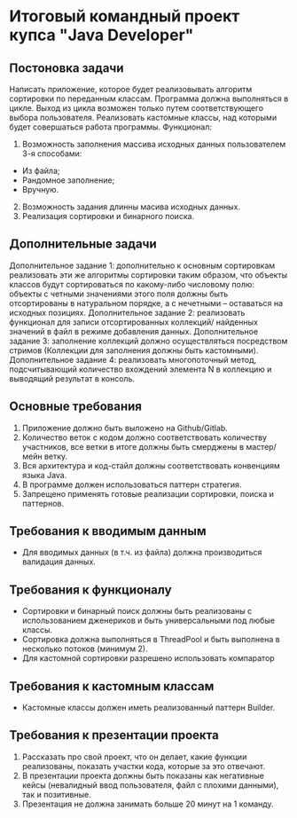 # Итоговый командный проект купса "Java Developer"
## Постоновка задачи
Написать приложение, которое будет реализовывать алгоритм сортировки по переданным классам. Программа должна выполняться в цикле. Выход из цикла возможен только путем соответствующего выбора пользователя. Реализовать кастомные классы, над которыми будет совершаться работа программы.
Функционал:
1) Возможность заполнения массива исходных данных пользователем 3-я способами:
- Из файла;
- Рандомное заполнение;
- Вручную.
2) Возможность задания длинны масива исходных данных.
3) Реализация сортировки и бинарного поиска.

## Дополнительные задачи
Дополнительное задание 1: дополнительно к основным сортировкам реализовать эти же алгоритмы сортировки таким образом, что объекты классов будут сортироваться по какому-либо числовому полю: объекты с четными значениями этого поля должны быть отсортированы в натуральном порядке, а с нечетными – оставаться на исходных позициях.
Дополнительное задание 2: реализовать функционал для записи отсортированных коллекций/ найденных значений в файл в режиме добавления данных.
Дополнительное задание 3: заполнение коллекций должно осуществляться посредством стримов (Коллекции для заполнения должны быть кастомными).
Дополнительное задание 4: реализовать многопоточный метод, подсчитывающий количество вхождений элемента N в коллекцию и выводящий результат в консоль.

## Основные требования
1) Приложение должно быть выложено на Github/Gitlab.
2) Количество веток с кодом должно соответствовать количеству участников, все ветки в итоге должны быть смерджены в мастер/мейн ветку.
3) Вся архитектура и код-стайл должны соответствовать конвенциям языка Java.
4) В программе должен использоваться паттерн стратегия.
5) Запрещено применять готовые реализации сортировки, поиска и паттернов.

## Требования к вводимым данным
- Для вводимых данных (в т.ч. из файла) должна производиться валидация данных.

## Требования к функционалу 
- Сортировки и бинарный поиск должны быть реализованы с использованием дженериков и быть универсальными под любые классы.
- Сортировка должна выполняться в ThreadPool и быть выполнена в несколько потоков (минимум 2).
- Для кастомной сортировки разрешено использовать компаратор

## Требования к кастомным классам
- Кастомные классы должен иметь реализованный паттерн Builder.

## Требования к презентации проекта
1) Рассказать про свой проект, что он делает, какие функции реализованы, показать участки кода, которые за это отвечают.
2) В презентации проекта должны быть показаны как негативные кейсы (невалидный ввод пользователя, файл с плохими данными), так и позитивные.
3) Презентация не должна занимать больше 20 минут на 1 команду.
